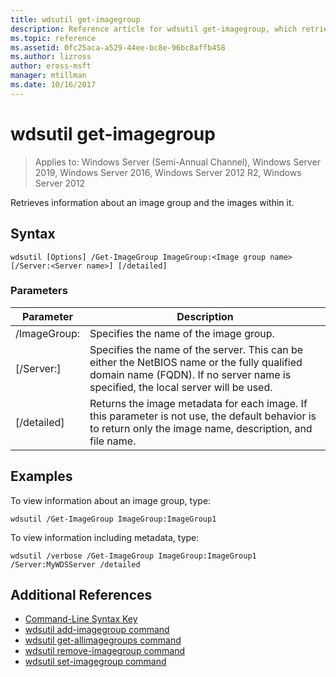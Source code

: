 ```yaml
---
title: wdsutil get-imagegroup
description: Reference article for wdsutil get-imagegroup, which retrieves information about an image group and the images in it.
ms.topic: reference
ms.assetid: 0fc25aca-a529-44ee-bc8e-96bc8affb458
ms.author: lizross
author: eross-msft
manager: mtillman
ms.date: 10/16/2017
---
```


# wdsutil get-imagegroup

> Applies to: Windows Server (Semi-Annual Channel), Windows Server 2019, Windows Server 2016, Windows Server 2012 R2, Windows Server 2012

Retrieves information about an image group and the images within it.

## Syntax
```
wdsutil [Options] /Get-ImageGroup ImageGroup:<Image group name> [/Server:<Server name>] [/detailed]
```
### Parameters
|Parameter|Description|
|-------|--------|
|/ImageGroup:<Image group name>|Specifies the name of the image group.|
|[/Server:<Server name>]|Specifies the name of the server. This can be either the NetBIOS name or the fully qualified domain name (FQDN). If no server name is specified, the local server will be used.|
|[/detailed]|Returns the image metadata for each image. If this parameter is not use, the default behavior is to return only the image name, description, and file name.|
## Examples
To view information about an image group, type:
```
wdsutil /Get-ImageGroup ImageGroup:ImageGroup1
```
To view information including metadata, type:
```
wdsutil /verbose /Get-ImageGroup ImageGroup:ImageGroup1 /Server:MyWDSServer /detailed
```
## Additional References
- [Command-Line Syntax Key](command-line-syntax-key.md)
- [wdsutil add-imagegroup command](wdsutil-add-imagegroup.md)
- [wdsutil get-allimagegroups command](wdsutil-get-allimagegroups.md)
- [wdsutil remove-imagegroup command](wdsutil-remove-imagegroup.md)
- [wdsutil set-imagegroup command](wdsutil-set-imagegroup.md)
